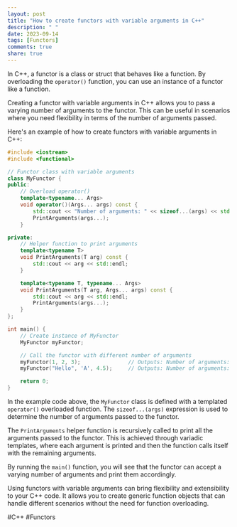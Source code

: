 ```yaml
---
layout: post
title: "How to create functors with variable arguments in C++"
description: " "
date: 2023-09-14
tags: [Functors]
comments: true
share: true
---
```


In C++, a functor is a class or struct that behaves like a function. By overloading the `operator()` function, you can use an instance of a functor like a function.

Creating a functor with variable arguments in C++ allows you to pass a varying number of arguments to the functor. This can be useful in scenarios where you need flexibility in terms of the number of arguments passed.

Here's an example of how to create functors with variable arguments in C++:

```cpp
#include <iostream>
#include <functional>

// Functor class with variable arguments
class MyFunctor {
public:
    // Overload operator()
    template<typename... Args>
    void operator()(Args... args) const {
        std::cout << "Number of arguments: " << sizeof...(args) << std::endl;
        PrintArguments(args...);
    }

private:
    // Helper function to print arguments
    template<typename T>
    void PrintArguments(T arg) const {
        std::cout << arg << std::endl;
    }

    template<typename T, typename... Args>
    void PrintArguments(T arg, Args... args) const {
        std::cout << arg << std::endl;
        PrintArguments(args...);
    }
};

int main() {
    // Create instance of MyFunctor
    MyFunctor myFunctor;

    // Call the functor with different number of arguments
    myFunctor(1, 2, 3);               // Outputs: Number of arguments: 3, 1, 2, 3
    myFunctor("Hello", 'A', 4.5);     // Outputs: Number of arguments: 3, Hello, A, 4.5

    return 0;
}
```

In the example code above, the `MyFunctor` class is defined with a templated `operator()` overloaded function. The `sizeof...(args)` expression is used to determine the number of arguments passed to the functor.

The `PrintArguments` helper function is recursively called to print all the arguments passed to the functor. This is achieved through variadic templates, where each argument is printed and then the function calls itself with the remaining arguments.

By running the `main()` function, you will see that the functor can accept a varying number of arguments and print them accordingly.

Using functors with variable arguments can bring flexibility and extensibility to your C++ code. It allows you to create generic function objects that can handle different scenarios without the need for function overloading.

#C++ #Functors